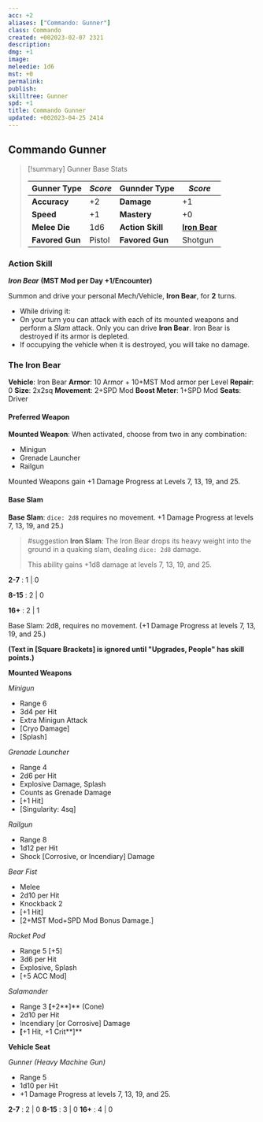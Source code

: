 ```yaml
---
acc: +2
aliases: ["Commando: Gunner"]
class: Commando
created: +002023-02-07 2321
description: 
dmg: +1
image: 
meleedie: 1d6
mst: +0
permalink: 
publish: 
skilltree: Gunner
spd: +1
title: Commando Gunner
updated: +002023-04-25 2414
---
```


## Commando Gunner

>[!summary] Gunner Base Stats
>
> | **Gunner Type** | ***Score***      | **Gunnder Type**  | ***Score***                      |
> | -------------------- | ------------ | --------------------- | ---------------------------- |
> | **Accuracy**         | +2           | **Damage**            | +1                           |
> | **Speed**            | +1           | **Mastery**           | +0                           |
> | **Melee Die**        | 1d6          | **Action Skill**      | **[Iron Bear](Bunkers%20and%20Badasses/Markdown%20Conversions%201/Scouts%20DLC%201/Action%20Skills/Iron%20Bear.md)** |
> | **Favored Gun**      | Pistol | **Favored Gun**       | Shotgun                       |
>

### Action Skill

***Iron Bear***
**(MST Mod per Day +1/Encounter)**

Summon and drive your personal Mech/Vehicle, **Iron Bear**, for **2** turns.
- While driving it:
- On your turn you can attack with each of its mounted weapons and perform a *Slam* attack.
Only you can drive **Iron Bear**.
Iron Bear is destroyed if its armor is depleted.
- If occupying the vehicle when it is destroyed, you will take no damage.

### The Iron Bear

**Vehicle**:  Iron Bear
**Armor**: 10 Armor + 10+MST Mod armor per Level
**Repair**: 0
**Size**: 2x2sq
**Movement**: 2+SPD Mod
**Boost Meter**: 1+SPD Mod
**Seats**: Driver

#### Preferred Weapon

**Mounted Weapon**: When activated, choose from two in any combination:
- Minigun
- Grenade Launcher
- Railgun

Mounted Weapons gain +1 Damage Progress at Levels 7, 13, 19, and 25.

#### Base Slam

**Base Slam**: `dice: 2d8` requires no movement. +1 Damage Progress at levels 7, 13, 19, and 25.)

> #suggestion **Iron Slam**: The Iron Bear drops its heavy weight into the ground in a quaking slam, dealing `dice: 2d8` damage.
>
> This ability gains +1d8 damage at levels 7, 13, 19, and 25.

**2-7** : 1 | 0

**8-15** : 2 | 0

**16+** : 2 | 1

Base Slam: 2d8, requires no movement. (+1 Damage Progress at levels 7, 13, 19, and 25.)

**(Text in [Square Brackets] is ignored until "Upgrades, People" has skill points.)**

**Mounted Weapons**

*Minigun*

- Range 6
- 3d4 per Hit
- Extra Minigun Attack
- [Cryo Damage]
- [Splash]

*Grenade Launcher*

- Range 4
- 2d6 per Hit
- Explosive Damage, Splash
- Counts as Grenade Damage
- [+1 Hit]
- [Singularity: 4sq]

*Railgun*

- Range 8
- 1d12 per Hit
- Shock [Corrosive, or Incendiary] Damage

*Bear Fist*

- Melee
- 2d10 per Hit
- Knockback 2
- [+1 Hit]
- [2+MST Mod+SPD Mod Bonus Damage.]

*Rocket Pod*

- Range 5 [+5]
- 3d6 per Hit
- Explosive, Splash
- [+5 ACC Mod]

*Salamander*

- Range 3 **[**+2**]** (Cone)
- 2d10 per Hit
- Incendiary [or Corrosive] Damage
- **[**+1 Hit, +1 Crit**]**

**Vehicle Seat**

*Gunner (Heavy Machine Gun)*

- Range 5
- 1d10 per Hit
- +1 Damage Progress at levels 7, 13, 19, and 25.

**2-7** : 2 | 0
**8-15** : 3 | 0
**16+** : 4 | 0
